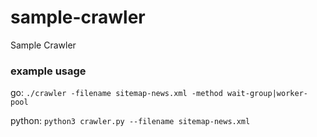 # sample-crawler
Sample Crawler

### example usage
go: `./crawler -filename sitemap-news.xml -method wait-group|worker-pool`

python: `python3 crawler.py --filename sitemap-news.xml`
